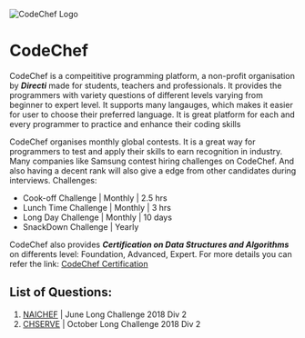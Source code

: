 ![CodeChef  Logo](https://github.com/vandana113/DS-and-Algorithms/blob/master/logo.png)
# CodeChef
CodeChef is a compeititive programming platform, a non-profit organisation by _**Directi**_ made for students, teachers and professionals. It
provides the programmers with variety questions of different levels varying from beginner to expert level. It supports many langauges, which
makes it easier for user to choose their preferred language. It is great platform for each and every programmer to practice and enhance
their coding skills

CodeChef organises monthly global contests. It is a great way for programmers to test and apply their skills to earn recognition in industry. Many
companies like Samsung contest hiring challenges on CodeChef. And also having a decent rank will also give a edge from other candidates 
during interviews.
Challenges:
* Cook-off Challenge | Monthly | 2.5 hrs
* Lunch Time Challenge | Monthly | 3 hrs
* Long Day Challenge | Monthly | 10 days 
* SnackDown Challenge | Yearly

CodeChef also provides _**Certification on Data Structures and Algorithms**_ on differents level: Foundation, Advanced, Expert. For more details you
can refer the link: [CodeChef Certification](https://www.codechef.com/certification/about?utm_source=website&utm_medium=banner&utm_campaign=hpban)

## List of Questions:
1. [NAICHEF](https://www.codechef.com/JUNE18B/problems/NAICHEF) | June Long Challenge 2018 Div 2
2. [CHSERVE](https://www.codechef.com/OCT18B/problems/CHSERVE/) | October Long Challenge 2018 Div 2
